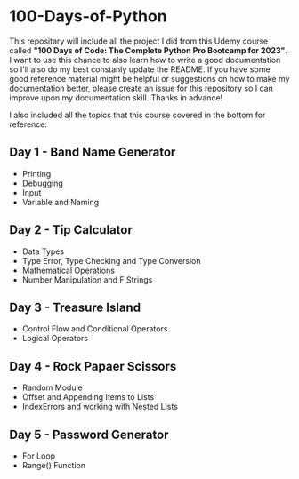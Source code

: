 # 100-Days-of-Python

This repositary will include all the project I did from this Udemy course called **"100 Days of Code: The Complete Python Pro Bootcamp for 2023"**.
I want to use this chance to also learn how to write a good documentation so I'll also do my best constanly update the README. If you have some good reference material might be helpful or suggestions on how to make my documentation better, please create an issue for this repository so I can improve upon my documentation skill. Thanks in advance!

I also included all the topics that this course covered in the bottom for reference:

## Day 1 - Band Name Generator

- Printing
- Debugging
- Input
- Variable and Naming

## Day 2 - Tip Calculator

- Data Types
- Type Error, Type Checking and Type Conversion
- Mathematical Operations
- Number Manipulation and F Strings

## Day 3 - Treasure Island

- Control Flow and Conditional Operators
- Logical Operators

## Day 4 - Rock Papaer Scissors

- Random Module
- Offset and Appending Items to Lists
- IndexErrors and working with Nested Lists

## Day 5 - Password Generator

- For Loop
- Range() Function

